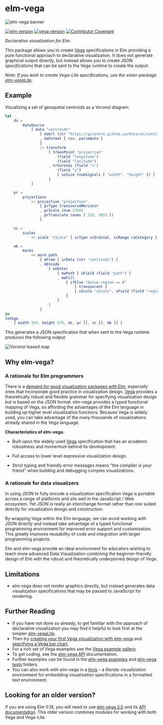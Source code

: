 # elm-vega

![elm-vega banner](https://raw.githubusercontent.com/gicentre/elm-vega/master/images/banner.jpg)

[![elm version](https://img.shields.io/badge/Elm-v0.19-blue.svg?style=flat-square)](https://elm-lang.org)
[![vega version](https://img.shields.io/badge/Vega-v5.15-purple.svg?style=flat-square)](https://vega.github.io/vega/)
[![Contributor Covenant](https://img.shields.io/badge/Contributor%20Covenant-v1.4%20adopted-ff69b4.svg)](CODE_OF_CONDUCT.md)

_Declarative visualization for Elm._

This package allows you to create [Vega](https://vega.github.io/vega/) specifications in Elm providing a pure functional approach to declarative visualization.
It does not generate graphical output directly, but instead allows you to create JSON _specifications_ that can be sent to the Vega runtime to create the output.

_Note: If you wish to create Vega-Lite specifications, use the sister-package [elm-vegaLite](https://github.com/gicentre/elm-vegaLite)._

## Example

Visualizing a set of geospatial centroids as a Voronoi diagram:

```elm
let
    ds =
        dataSource
            [ data "centroids"
                [ daUrl (str "https://gicentre.github.io/data/uk/constituencySpacedCentroidsWithSpacers.csv")
                , daFormat [ csv, parseAuto ]
                ]
                |> transform
                    [ trGeoPoint "projection"
                        (field "longitude")
                        (field "latitude")
                    , trVoronoi (field "x")
                        (field "y")
                        [ voSize (numSignals [ "width", "height" ]) ]
                    ]
            ]

    pr =
        projections
            << projection "projection"
                [ prType transverseMercator
                , prScale (num 3700)
                , prTranslate (nums [ 320, 3855 ])
                ]

    sc =
        scales
            << scale "cScale" [ scType scOrdinal, scRange raCategory ]

    mk =
        marks
            << mark path
                [ mFrom [ srData (str "centroids") ]
                , mEncode
                    [ enEnter
                        [ maPath [ vField (field "path") ]
                        , maFill
                            [ ifElse "datum.region == 0"
                                [ transparent ]
                                [ vScale "cScale", vField (field "region") ]
                            ]
                        ]
                    ]
                ]
in
toVega
    [ width 420, height 670, ds, pr [], sc [], mk [] ]
```

This generates a JSON specification that when sent to the Vega runtime produces the following output:

![Voronoi-based map](https://raw.githubusercontent.com/gicentre/elm-vega/master/images/voronoi.png)

## Why elm-vega?

### A rationale for Elm programmers

There is a [demand for good visualization packages with Elm](https://package.elm-lang.org/packages/elm/svg/latest), especially ones that incorporate good practice in visualization design.
[Vega](https://vega.github.io/vega/) provides a theoretically robust and flexible grammar for specifying visualization design but is based on the JSON format.
elm-vega provides a typed functional mapping of Vega, so affording the advantages of the Elm language in building up higher level visualization functions.
Because Vega is widely used, you can take advantage of the many thousands of visualizations already shared in the Vega language.

**Characteristics of elm-vega.**

- Built upon the widely used [Vega](https://vega.github.io/vega/) specification that has an academic robustness and momentum behind its development.

- Full access to lower level expressive visualization design.

- Strict typing and friendly error messages means "the compiler is your friend" when building and debugging complex visualizations.

### A rationale for data visualizers

In using JSON to fully encode a visualization specification Vega is portable across a range of platforms and sits well in the JavaScript / Web ecosystem.
Yet JSON is really an interchange format rather than one suited directly for visualization design and construction.

By wrapping Vega within the Elm language, we can avoid working with JSON directly and instead take advantage of a typed functional programming environment for improved error support and customisation.
This greatly improves reusability of code and integration with larger programming projects.

Elm and elm-vega provide an ideal environment for educators wishing to teach more advanced Data Visualization combining the beginner-friendly design of Elm with the robust and theoretically underpinned design of Vega.

## Limitations

- elm-vega does not render graphics directly, but instead generates data visualization specifications that may be passed to JavaScript for rendering.

## Further Reading

- If you have not done so already, to get familiar with the approach of declarative visualization you may find it helpful to look first at the simpler [elm-vegaLite](https://github.com/gicentre/elm-vegaLite).
- Then try [creating your first Vega visualization with elm-vega](https://github.com/gicentre/elm-vega/tree/master/docs/helloWorld) and [specifying a Vega bar chart](https://github.com/gicentre/elm-vega/tree/master/docs/barChart).
- For a rich set of Vega examples see the [Vega example gallery](https://github.com/gicentre/elm-vega/tree/master/test-gallery).
- To get coding, see the [elm-vega API](https://package.elm-lang.org/packages/gicentre/elm-vega/latest) documentation.
- Further examples can be found in the [elm-vega examples](https://github.com/gicentre/elm-vega/tree/master/examples) and [elm-vega tests](https://github.com/gicentre/elm-vega/tree/master/tests) folders.
- You can also work with elm-vega in a [litvis](https://github.com/gicentre/litvis) – a _literate visualization_ environment for embedding visualization specifications in a formatted text environment.

## Looking for an older version?

If you are using Elm 0.18, you will need to use [elm-vega 3.0](https://github.com/gicentre/elm-vega/tree/v3.0) and its [API documentation](https://package.elm-lang.org/packages/gicentre/elm-vega/3.0.1).
This older version combines modules for working with both Vega and Vega-Lite.
